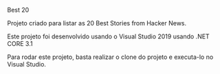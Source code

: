 ﻿Best 20

Projeto criado para listar as 20 Best Stories from Hacker News.

Este projeto foi desenvolvido usando o Visual Studio 2019 usando .NET CORE 3.1

Para rodar este projeto, basta realizar o clone do projeto e executa-lo no Visual Studio.
